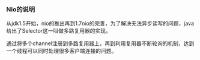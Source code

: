 ### Nio的说明

从jdk1.5开始，nio的推出再到1.7nio的完善，为了解决无法异步读写的问题，java给出了Selector这一叫做多路复用器的实现。

通过将多个channel注册到多路复用器上，再到利用复用器不断轮询的机制，达到一个线程可以同时处理很多客户端连接的问题。

